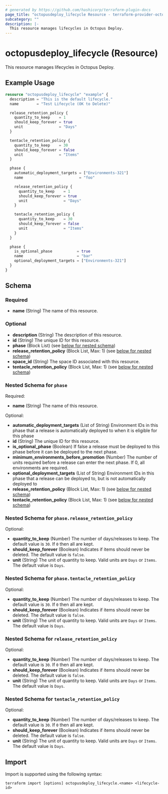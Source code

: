 ```yaml
---
# generated by https://github.com/hashicorp/terraform-plugin-docs
page_title: "octopusdeploy_lifecycle Resource - terraform-provider-octopusdeploy"
subcategory: ""
description: |-
  This resource manages lifecycles in Octopus Deploy.
---
```


# octopusdeploy_lifecycle (Resource)

This resource manages lifecycles in Octopus Deploy.

## Example Usage

```terraform
resource "octopusdeploy_lifecycle" "example" {
  description = "This is the default lifecycle."
  name        = "Test Lifecycle (OK to Delete)"

  release_retention_policy {
    quantity_to_keep    = 1
    should_keep_forever = true
    unit                = "Days"
  }

  tentacle_retention_policy {
    quantity_to_keep    = 30
    should_keep_forever = false
    unit                = "Items"
  }

  phase {
    automatic_deployment_targets = ["Environments-321"]
    name                         = "foo"

    release_retention_policy {
      quantity_to_keep    = 1
      should_keep_forever = true
      unit                = "Days"
    }

    tentacle_retention_policy {
      quantity_to_keep    = 30
      should_keep_forever = false
      unit                = "Items"
    }
  }

  phase {
    is_optional_phase           = true
    name                        = "bar"
    optional_deployment_targets = ["Environments-321"]
  }
}
```

<!-- schema generated by tfplugindocs -->
## Schema

### Required

- **name** (String) The name of this resource.

### Optional

- **description** (String) The description of this resource.
- **id** (String) The unique ID for this resource.
- **phase** (Block List) (see [below for nested schema](#nestedblock--phase))
- **release_retention_policy** (Block List, Max: 1) (see [below for nested schema](#nestedblock--release_retention_policy))
- **space_id** (String) The space ID associated with this resource.
- **tentacle_retention_policy** (Block List, Max: 1) (see [below for nested schema](#nestedblock--tentacle_retention_policy))

<a id="nestedblock--phase"></a>
### Nested Schema for `phase`

Required:

- **name** (String) The name of this resource.

Optional:

- **automatic_deployment_targets** (List of String) Environment IDs in this phase that a release is automatically deployed to when it is eligible for this phase
- **id** (String) The unique ID for this resource.
- **is_optional_phase** (Boolean) If false a release must be deployed to this phase before it can be deployed to the next phase.
- **minimum_environments_before_promotion** (Number) The number of units required before a release can enter the next phase. If 0, all environments are required.
- **optional_deployment_targets** (List of String) Environment IDs in this phase that a release can be deployed to, but is not automatically deployed to
- **release_retention_policy** (Block List, Max: 1) (see [below for nested schema](#nestedblock--phase--release_retention_policy))
- **tentacle_retention_policy** (Block List, Max: 1) (see [below for nested schema](#nestedblock--phase--tentacle_retention_policy))

<a id="nestedblock--phase--release_retention_policy"></a>
### Nested Schema for `phase.release_retention_policy`

Optional:

- **quantity_to_keep** (Number) The number of days/releases to keep. The default value is `30`. If `0` then all are kept.
- **should_keep_forever** (Boolean) Indicates if items should never be deleted. The default value is `false`.
- **unit** (String) The unit of quantity to keep. Valid units are `Days` or `Items`. The default value is `Days`.


<a id="nestedblock--phase--tentacle_retention_policy"></a>
### Nested Schema for `phase.tentacle_retention_policy`

Optional:

- **quantity_to_keep** (Number) The number of days/releases to keep. The default value is `30`. If `0` then all are kept.
- **should_keep_forever** (Boolean) Indicates if items should never be deleted. The default value is `false`.
- **unit** (String) The unit of quantity to keep. Valid units are `Days` or `Items`. The default value is `Days`.



<a id="nestedblock--release_retention_policy"></a>
### Nested Schema for `release_retention_policy`

Optional:

- **quantity_to_keep** (Number) The number of days/releases to keep. The default value is `30`. If `0` then all are kept.
- **should_keep_forever** (Boolean) Indicates if items should never be deleted. The default value is `false`.
- **unit** (String) The unit of quantity to keep. Valid units are `Days` or `Items`. The default value is `Days`.


<a id="nestedblock--tentacle_retention_policy"></a>
### Nested Schema for `tentacle_retention_policy`

Optional:

- **quantity_to_keep** (Number) The number of days/releases to keep. The default value is `30`. If `0` then all are kept.
- **should_keep_forever** (Boolean) Indicates if items should never be deleted. The default value is `false`.
- **unit** (String) The unit of quantity to keep. Valid units are `Days` or `Items`. The default value is `Days`.

## Import

Import is supported using the following syntax:

```shell
terraform import [options] octopusdeploy_lifecycle.<name> <lifecycle-id>
```
